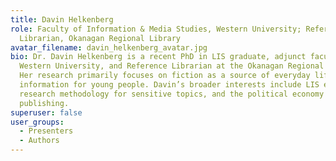 ```yaml
---
title: Davin Helkenberg
role: Faculty of Information & Media Studies, Western University; Reference
  Librarian, Okanagan Regional Library
avatar_filename: davin_helkenberg_avatar.jpg
bio: Dr. Davin Helkenberg is a recent PhD in LIS graduate, adjunct faculty at
  Western University, and Reference Librarian at the Okanagan Regional Library.
  Her research primarily focuses on fiction as a source of everyday life
  information for young people. Davin’s broader interests include LIS education,
  research methodology for sensitive topics, and the political economy of book
  publishing.
superuser: false
user_groups:
  - Presenters
  - Authors
---
```

